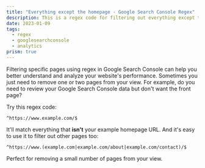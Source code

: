 ```yaml
---
title: "Everything except the homepage - Google Search Console Regex"
description: This is a regex code for filtering out everything except the front page of your site in Google Search Console.
date: 2023-01-09
tags:
  - regex
  - googlesearchconsole
  - analytics
prism: true
---
```


Filtering specific pages using regex in Google Search Console can help you better understand and analyze your website's performance. Sometimes you just need to remove one or two pages from your view. For example, do you need to review your Google Search Console data but don't want the front page?

Try this regex code:

```regex
^https://www.example.com/$
```

It'll match everything that **isn't** your example homepage URL. And it's easy to use it to filter out other pages too:

```regex
^https://www.(example.com|example.com/about|example.com/contact)/$
```

Perfect for removing a small number of pages from your view.
